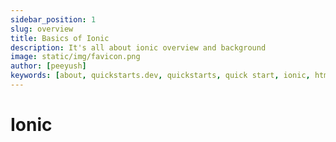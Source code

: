 ```yaml
---
sidebar_position: 1
slug: overview
title: Basics of Ionic
description: It's all about ionic overview and background
image: static/img/favicon.png
author: [peeyush]
keywords: [about, quickstarts.dev, quickstarts, quick start, ionic, html, css]
---
```


# Ionic
